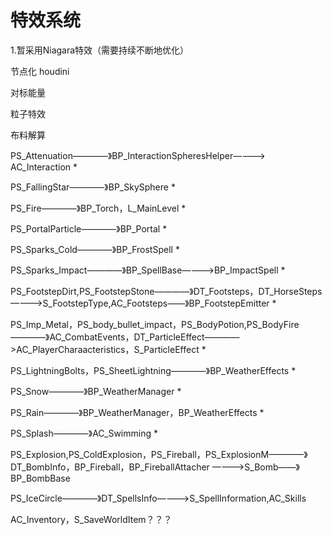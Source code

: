 # 特效系统
1.暂采用Niagara特效（需要持续不断地优化）

节点化 houdini


对标能量

粒子特效

布料解算


PS_Attenuation————》BP_InteractionSpheresHelper————> AC_Interaction *

PS_FallingStar————》BP_SkySphere *

PS_Fire————》BP_Torch，L_MainLevel *

PS_PortalParticle————》BP_Portal *

PS_Sparks_Cold————》BP_FrostSpell *

PS_Sparks_Impact————》BP_SpellBase————>BP_ImpactSpell *


PS_FootstepDirt,PS_FootstepStone————》DT_Footsteps，DT_HorseSteps————>S_FootstepType,AC_Footsteps——》BP_FootstepEmitter *

PS_Imp_Metal，PS_body_bullet_impact，PS_BodyPotion,PS_BodyFire————》AC_CombatEvents，DT_ParticleEffect————>AC_PlayerCharaacteristics，S_ParticleEffect *

PS_LightningBolts，PS_SheetLightning————》BP_WeatherEffects *

PS_Snow————》BP_WeatherManager *

PS_Rain————》BP_WeatherManager，BP_WeatherEffects *

PS_Splash————》AC_Swimming *



PS_Explosion,PS_ColdExplosion，PS_Fireball，PS_ExplosionM————》DT_BombInfo，BP_Fireball，BP_FireballAttacher ————>S_Bomb——》BP_BombBase



PS_IceCircle————》DT_SpellsInfo————>S_SpellInformation,AC_Skills
















AC_Inventory，S_SaveWorldItem？？？




